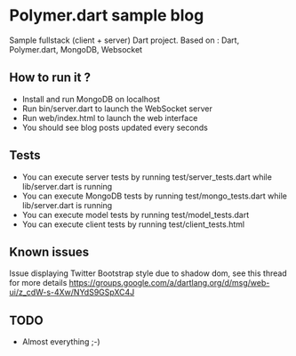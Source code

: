 # Polymer.dart sample blog

Sample fullstack (client + server) Dart project.
Based on : Dart, Polymer.dart, MongoDB, Websocket  

## How to run it ?

* Install and run MongoDB on localhost
* Run bin/server.dart to launch the WebSocket server
* Run web/index.html to launch the web interface
* You should see blog posts updated every seconds

## Tests

* You can execute server tests by running test/server_tests.dart while lib/server.dart is running
* You can execute MongoDB tests by running test/mongo_tests.dart while lib/server.dart is running
* You can execute model tests by running test/model_tests.dart
* You can execute client tests by running test/client_tests.html

## Known issues

Issue displaying Twitter Bootstrap style due to shadow dom, see this thread for more details https://groups.google.com/a/dartlang.org/d/msg/web-ui/z_cdW-s-4Xw/NYdS9GSpXC4J

## TODO

* Almost everything ;-)
